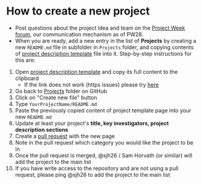 # How to create a new project

- Post questions about the project idea and team on the [Project Week forum][forum], our communication mechanism as of PW28.
- When you are ready, add a new entry in the list of **Projects** by creating a new `README.md` file in subfolder in `Projects` folder, and copying contents of [project description template][project-description-template] file into it. Step-by-step instructions for this are:

1. Open [project description template][project-description-template] and copy its full content to the clipboard
    * If the link does not work (https issues) please try [here](https://github.com/NA-MIC/ProjectWeek/blob/master/PW39_2023_Montreal/Projects/Template/README.md)
3. Go back to [Projects](https://github.com/NA-MIC/ProjectWeek/tree/master/PW39_2023_Montreal/Projects) folder on GitHub
4. Click on "Create new file" button
5. Type `YourProjectName/README.md`
6. Paste the previously copied content of project template page into your new `README.md`
7. Update at least your project's __title, key investigators, project description sections__
8. Create a [pull request](https://help.github.com/articles/creating-a-pull-request/) with the new page
9. Note in the pull request which category you would like the project to be in
10. Once the pull request is merged, @sjh26 / Sam Horvath (or similar) will add the project to the main list
11. If you have write access to the repository and are not using a pull request, please ping @sjh26 to add the project to the main list


[forum]: https://discourse.slicer.org/c/community/project-week
[project-description-template]: https://raw.githubusercontent.com/NA-MIC/ProjectWeek/master/PW39_2023_Montreal/Projects/Template/README.md
